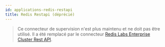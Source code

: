 ```yaml
---
id: applications-redis-restapi
title: Redis Restapi (déprécié)
---
```


> Ce connecteur de supervision n'est plus maintenu et ne doit pas être utilisé. Il a été remplacé par le connecteur [Redis Labs Enterprise Cluster Rest API](applications-redis-rlec-restapi.md).

